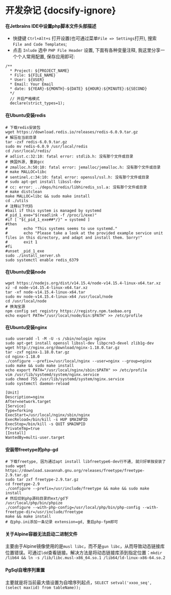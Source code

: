 # 开发杂记 {docsify-ignore}

#### 在Jetbrains IDE中设置php脚本文件头部描述
   * 快捷键 `Ctrl+Alt+s` 打开设置(也可通过菜单`File => Settings`打开), 搜索 `File and Code Templates`;
   * 点击 `Inlude` 选中 `PHP File Header` 设置, 下面有各种变量注释, 我这里分享一个个人常用配置, 保存应用即可:
   ```
   /**
     * Project: ${PROJECT_NAME}
     * File: ${FILE_NAME}
     * User: ${USER}
     * Email: Your Email
     * date: ${YEAR}-${MONTH}-${DATE} ${HOUR}:${MINUTE}:${SECOND}
     */
     // 开启严格模式
     declare(strict_types=1);
   ```

#### 在Ubuntu安装redis
```shell script
# 下载redis安装包
wget https://download.redis.io/releases/redis-6.0.9.tar.gz
# 解压在当前目录
tar -zxf redis-6.0.9.tar.gz
sudo mv redis-6.0.9 /usr/local/redis
cd /usr/local/redis/
# adlist.c:32:10: fatal error: stdlib.h: 没有那个文件或目录
# 换国外源, 重装gcc
# zmalloc.h:50:10: fatal error: jemalloc/jemalloc.h: 没有那个文件或目录
# make MALLOC=libc
# sentinel.c:34:10: fatal error: openssl/ssl.h: 没有那个文件或目录
# sudo apt-get install libssl-dev
# cc: error: ../deps/hiredis/libhiredis_ssl.a: 没有那个文件或目录
# make distclean
make MALLOC=libc && sudo make install
cd ./utils
# 注释以下代码
#bail if this system is managed by systemd
#_pid_1_exe="$(readlink -f /proc/1/exe)"
#if [ "${_pid_1_exe##*/}" = systemd ]
#then
#       echo "This systems seems to use systemd."
#       echo "Please take a look at the provided example service unit files in this directory, and adapt and install them. Sorry!"
#       exit 1
#fi
#unset _pid_1_exe
sudo ./install_server.sh
sudo systemctl enable redis_6379
```

#### 在Ubuntu安装node
```shell script
wget https://nodejs.org/dist/v14.15.4/node-v14.15.4-linux-x64.tar.xz
xz -d node-v14.15.4-linux-x64.tar.xz
tar -xf node-v14.15.4-linux-x64.tar
sudo mv node-v14.15.4-linux-x64 /usr/local/node
cd /usr/local/node
# 换淘宝源
npm config set registry https://registry.npm.taobao.org
echo export PATH="/usr/local/node/bin:$PATH" >> /etc/profile
```

#### 在Ubuntu安装nginx
```shell script
sudo useradd -l -M -U -s /sbin/nologin nginx
sudo apt-get install openssl libssl-dev libpcre3-devel zlib1g-dev
wget http://nginx.org/download/nginx-1.18.0.tar.gz
tar -zxf nginx-1.18.0.tar.gz
cd nginx-1.18.0
./configure --prefix=/usr/local/nginx --user=nginx --group=nginx
sudo make && sudo make install
echo export PATH="/usr/local/nginx/sbin:$PATH" >> /etc/profile
vim /usr/lib/systemd/system/nginx.service
sudo chmod 755 /usr/lib/systemd/system/nginx.service
sudo systemctl daemon-reload
```
```
[Unit]
Description=nginx
After=network.target
[Service]
Type=forking
ExecStart=/usr/local/nginx/sbin/nginx
ExecReload=/bin/kill -s HUP $MAINPID
ExecStop=/bin/kill -s QUIT $MAINPID
PrivateTmp=true
[Install]
WantedBy=multi-user.target
```

#### 安装带freetype的php-gd
```shell script
# 下载freetype, 因为通过apt install libfreetype6-dev行不通, 就只好单独安装了
sudo wget https://download.savannah.gnu.org/releases/freetype/freetype-2.9.tar.gz
sudo tar zxf freetype-2.9.tar.gz
cd freetype-2.9 
./configure --prefix=/usr/include/freetype && make && sudo make install
# 然后切到php源码目录的ext/gd下
/usr/local/php/bin/phpize
./configure --with-php-config=/usr/local/php/bin/php-config --with-freetype-dir=/usr/include/freetype
make && make install
# 在php.ini添加一条记录 extension=gd, 重启php-fpm即可
```

#### 关于Alpine容器无法启动二进制文件
主要由于Alpine镜像使用的是`musl libc`，而不是`gun libc`，从而导致动态链接库位置错误。可通过`ldd`查看链接。解决方法是将动态链接库添到指定位置：`mkdir /lib64 && ln -s /lib/libc.musl-x86_64.so.1 /lib64/ld-linux-x86-64.so.2`

#### PgSql自增序列重置
主要就是将当前最大值设置为自增序列起点，`SELECT setval('xxoo_seq', (select max(id) from tableName));`